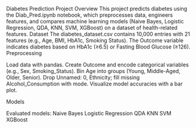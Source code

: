 Diabetes Prediction Project
Overview
This project predicts diabetes using the Diab_Pred.ipynb notebook, which preprocesses data, engineers features, and compares machine learning models (Naive Bayes, Logistic Regression, QDA, KNN, SVM, XGBoost) on a dataset of health-related features.
Dataset
The diabetes_dataset.csv contains 10,000 entries with 21 features (e.g., Age, BMI, HbA1c, Smoking Status). The Outcome variable indicates diabetes based on HbA1c (≥6.5) or Fasting Blood Glucose (≥126).
Preprocessing

Load data with pandas.
Create Outcome and encode categorical variables (e.g., Sex, Smoking_Status).
Bin Age into groups (Young, Middle-Aged, Older, Senior).
Drop Unnamed: 0, Ethnicity; fill missing Alcohol_Consumption with mode.
Visualize model accuracies with a bar plot.

Models

Evaluated models:
Naive Bayes
Logistic Regression
QDA
KNN
SVM
XGBoost

